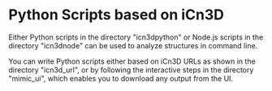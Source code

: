 Python Scripts based on iCn3D
=============================

Either Python scripts in the directory "icn3dpython" or Node.js scripts in the directory "icn3dnode" can be used to analyze structures in command line.

You can write Python scripts either based on iCn3D URLs as shown in the directory "icn3d_url", or by following the interactive steps in the directory "mimic_ui", which enables you to download any output from the UI.
